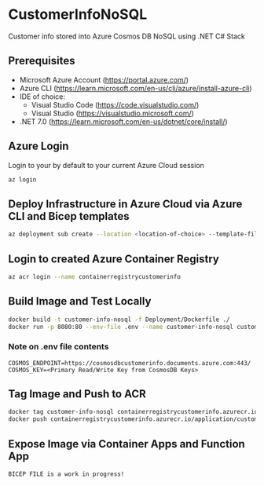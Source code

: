 # CustomerInfoNoSQL
Customer info stored into Azure Cosmos DB NoSQL using .NET C# Stack

## Prerequisites

- Microsoft Azure Account (https://portal.azure.com/)
- Azure CLI (https://learn.microsoft.com/en-us/cli/azure/install-azure-cli)
- IDE of choice:
    - Visual Studio Code (https://code.visualstudio.com/)
    - Visual Studio (https://visualstudio.microsoft.com/)
- .NET 7.0 (https://learn.microsoft.com/en-us/dotnet/core/install/)

## Azure Login

Login to your by default to your current Azure Cloud session

```bash
az login
```

## Deploy Infrastructure in Azure Cloud via Azure CLI and Bicep templates

```bash
az deployment sub create --location <location-of-choice> --template-file Deployment/main.bicep
```

## Login to created Azure Container Registry

```bash
az acr login --name containerregistrycustomerinfo
```

## Build Image and Test Locally

```bash
docker build -t customer-info-nosql -f Deployment/Dockerfile ./
docker run -p 8080:80 --env-file .env --name customer-info-nosql customer-info-nosql
```

### Note on .env file contents
```
COSMOS_ENDPOINT=https://cosmosdbcustomerinfo.documents.azure.com:443/
COSMOS_KEY=<Primary Read/Write Key from CosmosDB Keys>
```

## Tag Image and Push to ACR

```bash
docker tag customer-info-nosql containerregistrycustomerinfo.azurecr.io/application/customer_info
docker push containerregistrycustomerinfo.azurecr.io/application/customer_info
```

## Expose Image via Container Apps and Function App

```bash
BICEP FILE is a work in progress!
```
